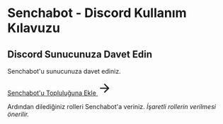 # Senchabot - Discord Kullanım Kılavuzu

## Discord Sunucunuza Davet Edin

Senchabot'u sunucunuza davet ediniz.

<!-- CONTENT REFERANCE SMALL -->
<style src="@theme/style.css"></style>
<div>
    <a class="content-ref-s" href="https://discord.com/api/oauth2/authorize?client_id=1039550209274945587&permissions=2199022698327&scope=bot%20applications.commands">
        <span class="ref-details-s">
            <span class="content-ref-page-title-s">Senchabot'u Topluluğuna Ekle</span> 
        </span>
        <svg style="width:32px;height:32px;" viewBox="0 0 24 24" class="content-ref-svg-s" aria-hidden="true"><path fill="currentColor" d="M4,11V13H16L10.5,18.5L11.92,19.92L19.84,12L11.92,4.08L10.5,5.5L16,11H4Z"></path></svg>
    </a>
</div>

Ardından dilediğiniz rolleri Senchabot'a veriniz. _İşaretli rollerin verilmesi önerilir._
